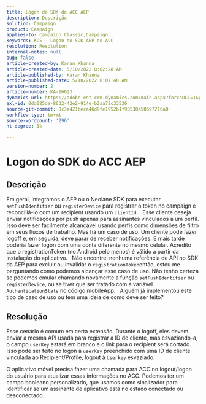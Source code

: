 ```yaml
---
title: Logon do SDK do ACC AEP
description: Descrição
solution: Campaign
product: Campaign
applies-to: Campaign Classic,Campaign
keywords: KCS - Logon do SDK AEP do ACC
resolution: Resolution
internal-notes: null
bug: false
article-created-by: Karan Khanna
article-created-date: 5/10/2022 8:02:28 AM
article-published-by: Karan Khanna
article-published-date: 5/10/2022 8:07:40 AM
version-number: 2
article-number: KA-16023
dynamics-url: https://adobe-ent.crm.dynamics.com/main.aspx?forceUCI=1&pagetype=entityrecord&etn=knowledgearticle&id=9184a085-37d0-ec11-a7b5-00224809c556
exl-id: 0dd025da-8632-42e2-914e-b2aa72c33536
source-git-commit: 0c3e421beca46d9fe1952b1f98538a50697216a0
workflow-type: tm+mt
source-wordcount: '296'
ht-degree: 1%

---
```


# Logon do SDK do ACC AEP

## Descrição


Em geral, integramos o AEP ou o Neolane SDK para executar `setPushIdenfitier` ou `registerDevice` para registrar o token no campaign e reconciliá-lo com um recipient usando um `clientId`.
 
Esse cliente deseja enviar notificações por push apenas para assinantes vinculados a um perfil. Isso deve ser facilmente alcançável usando perfis como dimensões de filtro em seus fluxos de trabalho. Mas há um caso de uso.
Um cliente pode fazer logoff e, em seguida, deve parar de receber notificações. E mais tarde poderia fazer logon com uma conta diferente no mesmo celular. Acredito que o registrationToken (no Android pelo menos) é válido a partir da instalação do aplicativo.
 
Não encontrei nenhuma referência de API no SDK da AEP para excluir ou invalidar o `registrationToken`então, estou me perguntando como podemos alcançar esse caso de uso. Não tenho certeza se podemos emular chamando novamente a função `setPushIdentifier` ou `registerDevice`, ou se tiver que ser tratado com a variável `AuthenticationState` no código mobileApp.
 
Alguém já implementou este tipo de caso de uso ou tem uma ideia de como deve ser feito?


## Resolução


Esse cenário é comum em certa extensão. Durante o logoff, eles devem enviar a mesma API usada para registrar a ID do cliente, mas esvaziando-a, o campo `userKey` estará em branco e o link para o recipient será cortado. Isso pode ser feito no logon à `userKey` preenchido com uma ID de cliente vinculada ao Recipient/Profile, logout à `Userkey` esvaziado.

O aplicativo móvel precisa fazer uma chamada para ACC no logout/logon do usuário para atualizar essas informações no ACC. Podemos ter um campo booleano personalizado, que usamos como sinalizador para identificar se um assinante de aplicativo está no estado conectado ou desconectado.
